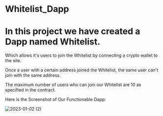 # Whitelist_Dapp

# In this project we have created a Dapp named Whitelist.

Which allows it's users to join the Whitelist by connecting a crypto wallet to the site.

Once a user with a certain address joined the Whitelist, the same user can't join with the same address.

The maximum number of users who can join our Whitelist are 10 as specified in the contract.

Here is the Screenshot of Our Functionable Dapp:

![2023-01-02 (2)](https://user-images.githubusercontent.com/120009935/210215323-b3a700cd-ad0b-48cf-94c9-23e2e63cad46.png)
